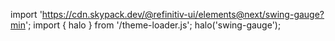 <!--
type: template
name: swing-gauge
-->

import 'https://cdn.skypack.dev/@refinitiv-ui/elements@next/swing-gauge?min';
import { halo } from '/theme-loader.js';
halo('swing-gauge');